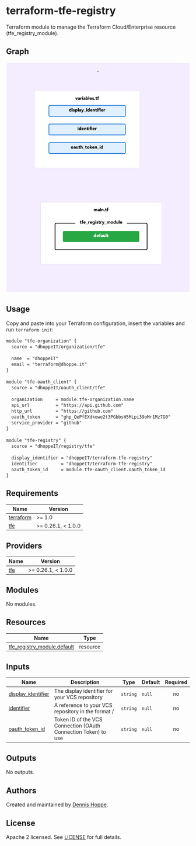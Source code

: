 # terraform-tfe-registry

Terraform module to manage the Terraform Cloud/Enterprise resource
(tfe_registry_module).

## Graph

![Graph](https://github.com/dhoppeIT/terraform-tfe-registry/blob/main/rover.png)

## Usage

Copy and paste into your Terraform configuration, insert the variables and run ```terraform init```:

```hcl
module "tfe-organization" {
  source = "dhoppeIT/organization/tfe"

  name  = "dhoppeIT"
  email = "terraform@dhoppe.it"
}

module "tfe-oauth_client" {
  source = "dhoppeIT/oauth_client/tfe"

  organization     = module.tfe-organization.name
  api_url          = "https://api.github.com"
  http_url         = "https://github.com"
  oauth_token      = "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"
  service_provider = "github"
}

module "tfe-registry" {
  source = "dhoppeIT/registry/tfe"

  display_identifier = "dhoppeIT/terraform-tfe-registry"
  identifier         = "dhoppeIT/terraform-tfe-registry"
  oauth_token_id     = module.tfe-oauth_client.oauth_token_id
}
```

<!--- BEGIN_TF_DOCS --->
## Requirements

| Name | Version |
|------|---------|
| <a name="requirement_terraform"></a> [terraform](#requirement\_terraform) | >= 1.0 |
| <a name="requirement_tfe"></a> [tfe](#requirement\_tfe) | >= 0.26.1, < 1.0.0 |

## Providers

| Name | Version |
|------|---------|
| <a name="provider_tfe"></a> [tfe](#provider\_tfe) | >= 0.26.1, < 1.0.0 |

## Modules

No modules.

## Resources

| Name | Type |
|------|------|
| [tfe_registry_module.default](https://registry.terraform.io/providers/hashicorp/tfe/latest/docs/resources/registry_module) | resource |

## Inputs

| Name | Description | Type | Default | Required |
|------|-------------|------|---------|:--------:|
| <a name="input_display_identifier"></a> [display\_identifier](#input\_display\_identifier) | The display identifier for your VCS repository | `string` | `null` | no |
| <a name="input_identifier"></a> [identifier](#input\_identifier) | A reference to your VCS repository in the format <organization>/<repository> | `string` | `null` | no |
| <a name="input_oauth_token_id"></a> [oauth\_token\_id](#input\_oauth\_token\_id) | Token ID of the VCS Connection (OAuth Connection Token) to use | `string` | `null` | no |

## Outputs

No outputs.

<!--- END_TF_DOCS --->

## Authors

Created and maintained by [Dennis Hoppe](https://github.com/dhoppeIT/).

## License

Apache 2 licensed. See [LICENSE](https://github.com/dhoppeIT/terraform-tfe-registry/blob/main/LICENSE) for full details.
